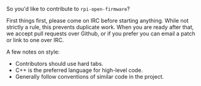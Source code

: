 So you'd like to contribute to `rpi-open-firmware`?

First things first, please come on IRC before starting anything. While not strictly a rule, this prevents duplicate work. When you are ready after that, we accept pull requests over Github, or if you prefer you can email a patch or link to one over IRC.

A few notes on style:

* Contributors should use hard tabs.
* C++ is the preferred language for high-level code.
* Generally follow conventions of similar code in the project.
